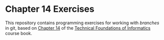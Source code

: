# Chapter 14 Exercises

This repository contains programming exercises for working with _branches_ in git,
based on [Chapter 14](https://info201.github.io/git-branches.html) 
of the [Technical Foundations of Informatics](https://info201.github.io/) course book. 
